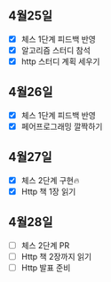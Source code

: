 ## 4월25일

- [x] 체스 1단계 피드백 반영
- [x] 알고리즘 스터디 참석
- [x] http 스터디 계획 세우기

## 4월26일

- [x] 체스 1단계 피드백 반영
- [x] 페어프로그래밍 깔짝하기

## 4월27일

- [x] 체스 2단계 구현🔥
- [x] Http 책 1장 읽기

## 4월28일

- [ ] 체스 2단계 PR
- [ ] Http 책 2장까지 읽기
- [ ] Http 발표 준비

